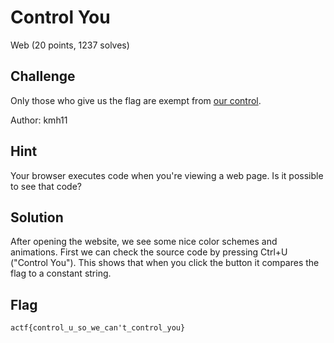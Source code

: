 # Control You
Web (20 points, 1237 solves)

## Challenge 

Only those who give us the flag are exempt from [our control](https://controlyou.2019.chall.actf.co/).

Author: kmh11

## Hint

Your browser executes code when you're viewing a web page. Is it possible to see that code?

## Solution

After opening the website, we see some nice color schemes and animations. First we can check the source code by pressing Ctrl+U ("Control You"). This shows that when you click the button it compares the flag to a constant string.

## Flag

```
actf{control_u_so_we_can't_control_you}
```
